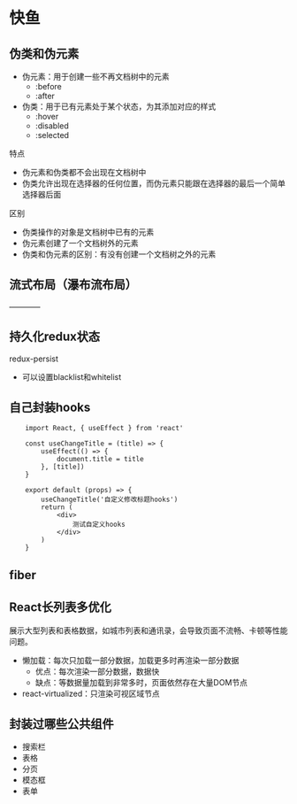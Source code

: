 # 快鱼

## 伪类和伪元素
+ 伪元素：用于创建一些不再文档树中的元素
    + :before
    + :after
+ 伪类：用于已有元素处于某个状态，为其添加对应的样式
    + :hover
    + :disabled
    + :selected

特点
+ 伪元素和伪类都不会出现在文档树中
+ 伪类允许出现在选择器的任何位置，而伪元素只能跟在选择器的最后一个简单选择器后面

区别
+ 伪类操作的对象是文档树中已有的元素
+ 伪元素创建了一个文档树外的元素
+ 伪类和伪元素的区别：有没有创建一个文档树之外的元素

## 流式布局（瀑布流布局）
————

## 持久化redux状态
redux-persist
+ 可以设置blacklist和whitelist

## 自己封装hooks

```
    import React, { useEffect } from 'react'

    const useChangeTitle = (title) => {
        useEffect(() => {
            document.title = title
        }, [title])
    }

    export default (props) => {
        useChangeTitle('自定义修改标题hooks')
        return (
            <div>
                测试自定义hooks
            </div>
        )
    }

```

## fiber

## React长列表多优化
展示大型列表和表格数据，如城市列表和通讯录，会导致页面不流畅、卡顿等性能问题。

+ 懒加载：每次只加载一部分数据，加载更多时再渲染一部分数据
    + 优点：每次渲染一部分数据，数据快
    + 缺点：等数据量加载到非常多时，页面依然存在大量DOM节点
+ react-virtualized：只渲染可视区域节点


## 封装过哪些公共组件
+ 搜索栏
+ 表格
+ 分页
+ 模态框
+ 表单